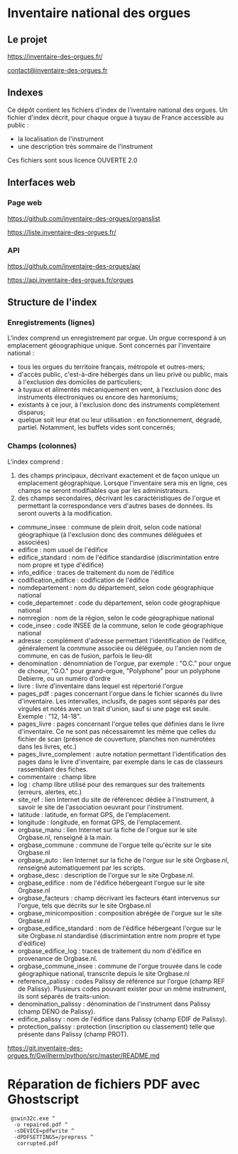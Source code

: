 # Inventaire national des orgues

## Le projet

https://inventaire-des-orgues.fr/

contact@inventaire-des-orgues.fr

## Indexes

Ce dépôt contient les fichiers d'index de l'iventaire national des orgues.
Un fichier d'index décrit, pour chaque orgue à tuyau de France accessible au public :

- la localisation de l'instrument
- une description très sommaire de l'instrument

Ces fichiers sont sous licence OUVERTE 2.0

## Interfaces web

### Page web

https://github.com/inventaire-des-orgues/organslist

https://liste.inventaire-des-orgues.fr/

### API

https://github.com/inventaire-des-orgues/api

https://api.inventaire-des-orgues.fr/orgues

## Structure de l'index

### Enregistrements (lignes)
L'index comprend un enregistrement par orgue. Un orgue correspond à un emplacement géoographique unique. Sont concernés par l'inventaire national :
- tous les orgues du territoire français, métropole et outres-mers;
- d'accès public, c'est-à-dire hébergés dans un lieu privé ou public, mais à l'exclusion des domiciles de particuliers;
- à tuyaux et alimentés mécaniquement en vent, à l'exclusion donc des instruments électroniques ou encore des harmoniums;
- existants à ce jour, à l'exclusion donc des instruments complètement disparus;
- quelque soit leur état ou leur utilisation : en fonctionnement, dégradé, partiel. Notamment, les buffets vides sont concernés;

### Champs (colonnes)
L'index comprend :
1. des champs principaux, décrivant exactement et de façon unique un emplacement géographique. Lorsque l'inventaire sera mis en ligne, ces champs ne seront modifiables que par les administrateurs.
2. des champs secondaires, décrivant les caractéristiques de l'orgue et permettant la correspondance vers d'autres bases de données. Ils seront ouverts à la modification.

- commune_insee : commune de plein droit, selon code national géographique (à l'exclusion donc des communes déléguées et associées)
- edifice : nom usuel de l'édifice
- edifice_standard : nom de l'édifice standardisé (discrimintation entre nom propre et type d'édifice)
- info_edifice : traces de traitement du nom de l'édifice
- codification_edifice : codification de l'édifice
- nomdepartement : nom du département, selon code géographique national
- code_departemnet : code du département, selon code géographique national
- nomregion : nom de la région, selon le code géographique national
- code_insee : code INSEE de la commune, selon le code géographique national
- adresse : complément d'adresse permettant l'identification de l'édifice, généralement la commune associée ou déléguée, ou l'ancien nom de commune, en cas de fusion, parfois le lieu-dit
- denomination : dénomniation de l'orgue, par exemple : "O.C." pour orgue de choeur, "G.O." pour grand-orgue, "Polyphone" pour un polyphone Debierre, ou un numéro d'ordre
- livre : livre d'inventaire dans lequel est répertorié l'orgue
- pages_pdf : pages concernant l'orgue dans le fichier scannés du livre d'inventaire. Les intervalles, inclusifs, de pages sont séparés par des virgules et notés avec un trait d'union, sauf si une page est seule. Exemple : "12, 14-18".
- pages_livre : pages concernant l'orgue telles que définies dans le livre d'inventaire. Ce ne sont pas nécessairemnt les même que celles du fichier de scan (présence de couverture, planches non numérotées dans les livres, etc.)
- pages_livre_complement : autre notation permettant l'identification des pages dans le livre d'inventaire, par exemple dans le cas de classeurs rassemblant des fiches.
- commentaire : champ libre
- log : champ libre utilisé pour des remarques sur des traitements (erreurs, alertes, etc.)
- site_ref : lien Internet du site de référencec dédiée à l'instrument, à savoir le site de l'association oeuvrant pour l'instrument.
- latitude : latitude, en format GPS, de l'emplacement.
- longitude : longitude, en format GPS, de l'emplacement.
- orgbase_manu : lien Internet sur la fiche de l'orgue sur le site Orgbase.nl, renseigné à la main.
- orgbase_commune : commune de l'orgue telle qu'écrite sur le site Orgbase.nl
- orgbase_auto : lien Internet sur la fiche de l'orgue sur le site Orgbase.nl, renseigné automatiquement par les scripts.
- orgbase_desc : description de l'orgue sur le site Orgbase.nl.
- orgbase_edifice : nom de l'édifice hébergeant l'orgue sur le site Orgbase.nl
- orgbase_facteurs : champ décrivant les facteurs étant intervenus sur l'orgue, tels que décrits sur le site Orgbase.nl
- orgbase_minicomposition : composition abrégée de l'orgue sur le site Orgbase.nl
- orgbase_edifice_standard : nom de l'édifice hébergeant l'orgue sur le site Orgbase.nl standardisé (discrimintation entre nom propre et type d'édifice)
- orgbase_edifice_log : traces de traitement du nom d'édifice en provenance de Orgbase.nl.
- orgbase_commune_insee : commune de l'orgue trouvée dans le code géographique national, transcrite depuis le site Orgbase.nl
- reference_palissy : codes Palissy de référence sur l'orgue (champ REF de Palissy). Plusieurs codes pouvant exister pour un même instrument, ils sont séparés de traits-union.
- denomination_palissy : dénomination de l'instrument dans Palissy (champ DENO de Palissy).
- edifice_palissy : nom de l'édifice dans Palissy (champ EDIF de Palissy).
- protection_palissy : protection (inscription ou classement) telle que présente dans Palissy (champ PROT).



https://git.inventaire-des-orgues.fr/Gwilherm/python/src/master/README.md

# Réparation de fichiers PDF avec Ghostscript

```shell
 gswin32c.exe ^
  -o repaired.pdf ^
  -sDEVICE=pdfwrite ^
  -dPDFSETTINGS=/prepress ^
   corrupted.pdf
```